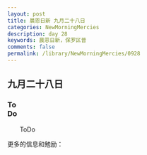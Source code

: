 ```yaml
---
layout: post
title: 晨恩日新 九月二十八日
categories: NewMorningMercies
description: day 28
keywords: 晨恩日新，保罗区普
comments: false
permalink: /library/NewMorningMercies/0928
---
```


## 九月二十八日

### To <br> Do

&emsp;&emsp;ToDo

更多的信息和勉励：[]()
